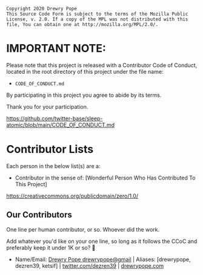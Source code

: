     Copyright 2020 Drewry Pope
    This Source Code Form is subject to the terms of the Mozilla Public
    License, v. 2.0. If a copy of the MPL was not distributed with this
    file, You can obtain one at http://mozilla.org/MPL/2.0/.

# IMPORTANT NOTE:
Please note that this project is released with a
Contributor Code of Conduct, located in the root
directory of this project under the file name:

 - `CODE_OF_CONDUCT.md`

By participating in this project you agree to abide by its terms.

Thank you for your participation.

https://github.com/twitter-base/sleep-atomic/blob/main/CODE_OF_CONDUCT.md

# Contributor Lists

Each person in the below list(s) are a:
- Contributor in the sense of: [Wonderful Person Who Has Contributed To This Project]

https://creativecommons.org/publicdomain/zero/1.0/


## Our Contributors

One line per human contributor, or so. Whoever did the work.

Add whatever you'd like on your one line, so long as it follows the CCoC and preferably keep it under 1K or so? 🤷

 - Name/Email: [Drewry Pope <drewrypope@gmail>](drewrypope@gmail.com) | Aliases: [drewrypope, dezren39, ketsif] | [twitter.com/dezren39](twitter.com/dezren39) | [drewrypope.com](drewrypope.com)

